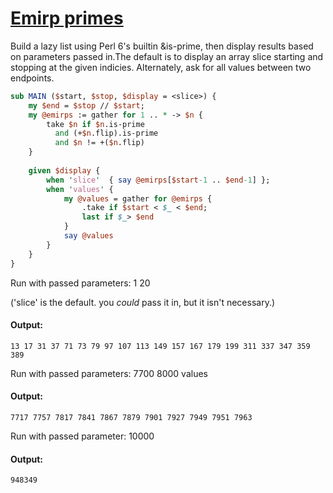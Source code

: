 [1]: http://rosettacode.org/wiki/Emirp_primes

# [Emirp primes][1]

Build a lazy list using Perl 6's builtin &amp;is-prime, then display results based on parameters passed in.The default is to display an array slice starting and stopping at the given indicies. Alternately, ask for all values between two endpoints.

```perl
sub MAIN ($start, $stop, $display = <slice>) {
    my $end = $stop // $start; 
    my @emirps := gather for 1 .. * -> $n {
        take $n if $n.is-prime 
          and (+$n.flip).is-prime
          and $n != +($n.flip)
    }
 
    given $display {
        when 'slice'  { say @emirps[$start-1 .. $end-1] }; 
        when 'values' { 
            my @values = gather for @emirps {
                .take if $start < $_ < $end;
                last if $_> $end 
            }
            say @values
        }
    } 
}
```


Run with passed parameters: 1 20



('slice' is the default. you _could_ pass it in, but it isn't necessary.)


#### Output:
```
13 17 31 37 71 73 79 97 107 113 149 157 167 179 199 311 337 347 359 389
```


Run with passed parameters: 7700 8000 values


#### Output:
```
7717 7757 7817 7841 7867 7879 7901 7927 7949 7951 7963
```


Run with passed parameter: 10000


#### Output:
```
948349
```